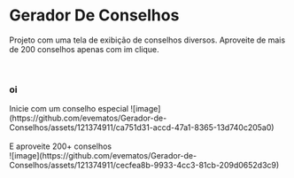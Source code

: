 # Gerador De Conselhos

Projeto com uma tela de exibição de conselhos diversos. Aproveite de mais de 200 conselhos apenas com im clique.

<br>
<h3>oi</h3>
Inicie com um conselho especial
![image](https://github.com/evematos/Gerador-de-Conselhos/assets/121374911/ca751d31-accd-47a1-8365-13d740c205a0)
<br>
<br>
E aproveite 200+ conselhos
<br>
![image](https://github.com/evematos/Gerador-de-Conselhos/assets/121374911/cecfea8b-9933-4cc3-81cb-209d0652d3c9)
